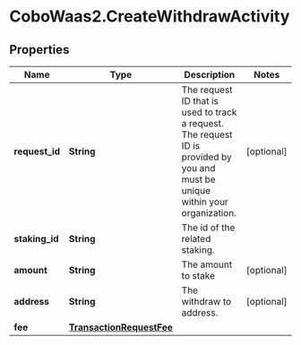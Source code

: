 # CoboWaas2.CreateWithdrawActivity

## Properties

Name | Type | Description | Notes
------------ | ------------- | ------------- | -------------
**request_id** | **String** | The request ID that is used to track a request. The request ID is provided by you and must be unique within your organization. | [optional] 
**staking_id** | **String** | The id of the related staking. | 
**amount** | **String** | The amount to stake | [optional] 
**address** | **String** | The withdraw to address. | [optional] 
**fee** | [**TransactionRequestFee**](TransactionRequestFee.md) |  | 


